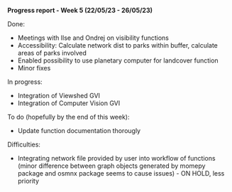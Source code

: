 **Progress report - Week 5 (22/05/23 - 26/05/23)**

Done:
- Meetings with Ilse and Ondrej on visibility functions
- Accessibility: Calculate network dist to parks within buffer, calculate areas of parks involved
- Enabled possibility to use planetary computer for landcover function
- Minor fixes

In progress:
- Integration of Viewshed GVI
- Integration of Computer Vision GVI

To do (hopefully by the end of this week):
- Update function documentation thorougly

Difficulties:
- Integrating network file provided by user into workflow of functions (minor difference between graph objects generated by momepy package and osmnx package seems to cause issues) - ON HOLD, less priority